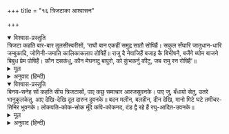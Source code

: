 +++
title = "१६ त्रिजटाका आश्वासन"

+++


<details open><summary>विश्वास-प्रस्तुति</summary>
त्रिजटा कहति बार-बार तुलसीस्वरीसों,  
‘राघौ बान एकहीं समुद्र सातौ सोषिहैं।  
सकुल सँघारि जातुधान-धारि जम्बुकादि,  
जोगिनी-जमाति कालिकाकलाप तोषिहैं॥  
राजु दै नेवाजिहैं बजाइ कै बिभीषनै,  
बजैंगे ब्योम बाजने बिबुध प्रेम पोषिहैं।  
कौन दसकंधु, कौन मेघनादु बापुरो,  
को कुंभकर्नु कीटु, जब रामु रन रोषिहैं’॥
</details>

<details><summary>मूल</summary>

त्रिजटा कहति बार-बार तुलसीस्वरीसों,  
‘राघौ बान एकहीं समुद्र सातौ सोषिहैं।  
सकुल सँघारि जातुधान-धारि जम्बुकादि,  
जोगिनी-जमाति कालिकाकलाप तोषिहैं॥  
राजु दै नेवाजिहैं बजाइ कै बिभीषनै,  
बजैंगे ब्योम बाजने बिबुध प्रेम पोषिहैं।  
कौन दसकंधु, कौन मेघनादु बापुरो,  
को कुंभकर्नु कीटु, जब रामु रन रोषिहैं’॥
</details>

<details><summary>अनुवाद (हिन्दी)</summary>

त्रिजटा राक्षसी तुलसीदासकी स्वामिनी श्रीजानकीजीसे बार-बार कहती है कि श्रीरामचन्द्रजी एक ही बाणसे सातों समुद्रोंको सोख लेंगे। वे राक्षससेनाका कुलसहित संहार कर गीदड़ों, योगिनियों और कालिकाओंके समूहोंको तृप्त करेंगे। वे डंकेकी चोट विभीषणको राज्य देकर उसपर अनुग्रह करेंगे। उस समय आकाशमें बाजे बजने लगेंगे और देवतालोग प्रेमसे पुष्ट हो जायँगे। जब युद्ध-क्षेत्रमें श्रीरघुनाथजी कुपित होंगे, तब भला रावण क्या चीज है, बेचारा मेघनाद भी किस गिनतीमें है और कीट-तुल्य कुम्भकर्ण भी क्या है?॥ २॥
</details>

<details open><summary>विश्वास-प्रस्तुति</summary>
बिनय-सनेह सों कहति सीय त्रिजटासों,  
पाए कछु समाचार आरजसुवनके।  
पाए जू, बँधायो सेतु, उतरे भानुकुलकेतु,  
आए देखि-देखि दूत दारुन दुवनके॥  
बदन मलीन, बलहीन, दीन देखि, मानो  
मिटे घटे तमीचर-तिमिर भुवनके।  
लोकपति-कोक-सोक मूँदे कपि-कोकनद,  
दंड द्वै रहे हैं रघु-आदित-उवनके॥
</details>

<details><summary>मूल</summary>

बिनय-सनेह सों कहति सीय त्रिजटासों,  
पाए कछु समाचार आरजसुवनके।  
पाए जू, बँधायो सेतु, उतरे भानुकुलकेतु,  
आए देखि-देखि दूत दारुन दुवनके॥  
बदन मलीन, बलहीन, दीन देखि, मानो  
मिटे घटे तमीचर-तिमिर भुवनके।  
लोकपति-कोक-सोक मूँदे कपि-कोकनद,  
दंड द्वै रहे हैं रघु-आदित-उवनके॥
</details>

<details><summary>अनुवाद (हिन्दी)</summary>

श्रीजानकीजी विनय और प्रेमपूर्वक त्रिजटासे कहती हैं कि ‘क्या आर्यपुत्रके कोई समाचार मिले?’ त्रिजटा बोली—हाँ जी, पाये हैं; भानुकुलकेतु (श्रीरामचन्द्र) समुद्रपर पुल बाँधकर इस पार उतर आये। घोर राक्षस (रावण) के दूत यह सब देख-देखकर आये हैं, उन लोगोंके मुख मलिन हो गये हैं और वे बलहीन तथा दीन हो गये हैं। मानो चौदहों भुवनका राक्षसरूपी अन्धकार मिटना और घटना चाहता है, इन्द्रादि लोकपालरूप चक्रवाकोंकी शोकनिवृत्ति और वानरसेनारूप मुँदे हुए कमलोंकी प्रफुल्लताके लिये श्रीरामरूप सूर्यके उदित होनेमें केवल दो ही दण्ड (घड़ी) काल रह गया है॥ ३॥
</details>
